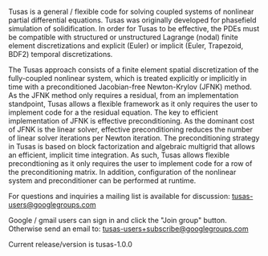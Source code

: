 Tusas is a general / flexible code for solving coupled systems of nonlinear partial differential equations.
Tusas was originally developed for phasefield simulation of solidification.
In order for Tusas to be effective, the PDEs must be compatible with structured or unstructured Lagrange (nodal) finite element discretizations
and explicit (Euler) or implicit (Euler, Trapezoid, BDF2) temporal discretizations.

The Tusas approach consists of a finite element spatial discretization of the fully-coupled nonlinear system, which
is treated explicitly or implicitly in time with a preconditioned Jacobian-free Newton-Krylov (JFNK) method.
As the JFNK method only requires a residual, from an implementation standpoint, Tusas allows a flexible framework as it only requires the user to implement code for a the residual equation.
The key to efficient implementation of JFNK is effective preconditioning.
As the dominant cost of JFNK is the linear solver, effective preconditioning 
reduces the number of linear solver iterations per Newton iteration.
The preconditioning strategy in Tusas is based on block factorization and algebraic multigrid
that allows an efficient, implicit time integration. 
As such, Tusas allows flexible precondtioning as it only requires the user to implement code for a row of the preconditioning matrix.
In addition, configuration of the nonlinear system and preconditioner can be performed at runtime.

For questions and inquiries a mailing list is available for discussion: tusas-users@googlegroups.com

Google / gmail users can sign in and click the "Join group" button. Otherwise send an email to: tusas-users+subscribe@googlegroups.com

Current release/version is tusas-1.0.0
